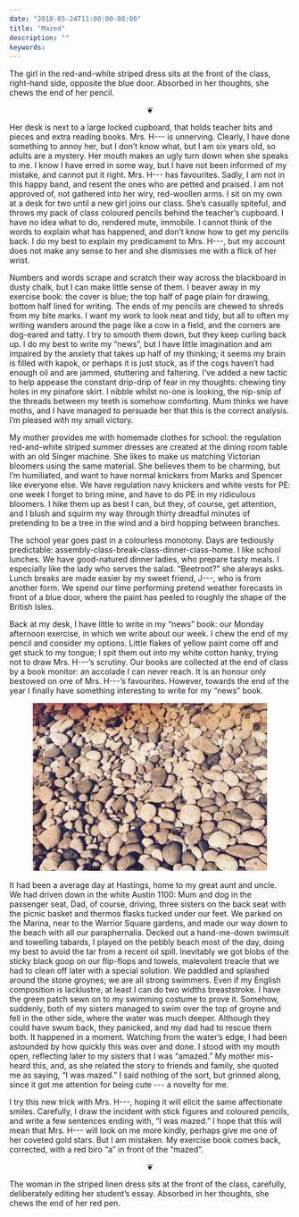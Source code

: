 ```yaml
---
date: "2018-05-24T11:00:00-08:00"
title: "Mazed"
description: ""
keywords:
---
```


The girl in the red-and-white striped dress sits at the front of the class, right-hand side,
opposite the blue door. Absorbed in her thoughts, she chews the end of her pencil.
<!--more-->

<center>
❦
</center>

Her desk is next to a large locked cupboard, that holds teacher bits and pieces and extra reading
books. Mrs. H--- is unnerving. Clearly, I have done something to annoy her, but I don’t know what,
but I am six years old, so adults are a mystery. Her mouth makes an ugly turn down when she speaks
to me. I know I have erred in some way, but I have not been informed of my mistake, and cannot put
it right. Mrs. H--- has favourites. Sadly, I am not in this happy band, and resent the ones who are
petted and praised. I am not approved of, not gathered into her wiry, red-woollen arms. I sit on my
own at a desk for two until a new girl joins our class. She’s casually spiteful, and throws my pack
of class coloured pencils behind the teacher’s cupboard. I have no idea what to do, rendered mute,
immobile. I cannot think of the words to explain what has happened, and don’t know how to get my
pencils back. I do my best to explain my predicament to Mrs. H---, but my account does not make any
sense to her and she dismisses me with a flick of her wrist.

Numbers and words scrape and scratch their way across the blackboard in dusty chalk, but I can make
little sense of them. I beaver away in my exercise book: the cover is blue; the top half of page
plain for drawing, bottom half lined for writing. The ends of my pencils are chewed to shreds from
my bite marks. I want my work to look neat and tidy, but all to often my writing wanders around the
page like a cow in a field, and the corners are dog-eared and tatty. I try to smooth them down, but
they keep curling back up. I do my best to write my “news”, but I have little imagination and am
impaired by the anxiety that takes up half of my thinking; it seems my brain is filled with kapok,
or perhaps it is just stuck, as if the cogs haven’t had enough oil and are jammed, stuttering and
faltering. I’ve added a new tactic to help appease the constant drip-drip of fear in my thoughts:
chewing tiny holes in my pinafore skirt. I nibble whilst no-one is looking, the nip-snip of the
threads between my teeth is somehow comforting. Mum thinks we have moths, and I have managed to
persuade her that this is the correct analysis. I’m pleased with my small victory.

My mother provides me with homemade clothes for school: the regulation red-and-white striped summer
dresses are created at the dining room table with an old Singer machine. She likes to make us
matching Victorian bloomers using the same material. She believes them to be charming, but I’m
humiliated, and want to have normal knickers from Marks and Spencer like everyone else. We have
regulation navy knickers and white vests for PE: one week I forget to bring mine, and have to do PE
in my ridiculous bloomers. I hike them up as best I can, but they, of course, get attention, and I
blush and squirm my way through thirty dreadful minutes of pretending to be a tree in the wind and a
bird hopping between branches.

The school year goes past in a colourless monotony. Days are tediously predictable:
assembly-class-break-class-dinner-class-home. I like school lunches. We have good-natured dinner
ladies, who prepare tasty meals. I especially like the lady who serves the salad. “Beetroot?” she
always asks. Lunch breaks are made easier by my sweet friend, J---, who is from another form. We
spend our time performing pretend weather forecasts in front of a blue door, where the paint has
peeled to roughly the shape of the British Isles.

Back at my desk, I have little to write in my “news” book: our Monday afternoon exercise, in which
we write about our week. I chew the end of my pencil and consider my options. Little flakes of
yellow paint come off and get stuck to my tongue; I spit them out into my white cotton hanky, trying
not to draw Mrs. H---’s scrutiny. Our books are collected at the end of class by a book monitor: an
accolade I can never reach. It is an honour only bestowed on one of Mrs. H---’s favourites. However,
towards the end of the year I finally have something interesting to write for my “news” book.

<center>
<img style="max-width:30em;" src="/images/IMG_0489_edit.jpg" alt="Pebbles Picture"/>
</center>

It had been a average day at Hastings, home to my great aunt and uncle. We had driven down in the
white Austin 1100: Mum and dog in the passenger seat, Dad, of course, driving, three sisters on the
back seat with the picnic basket and thermos flasks tucked under our feet. We parked on the Marina,
near to the Warrior Square gardens, and made our way down to the beach with all our
paraphernalia. Decked out a hand-me-down swimsuit and towelling tabards, I played on the pebbly
beach most of the day, doing my best to avoid the tar from a recent oil spill. Inevitably we got
blobs of the sticky black goop on our flip-flops and towels, malevolent treacle that we had to clean
off later with a special solution. We paddled and splashed around the stone groynes; we are all
strong swimmers. Even if my English composition is lacklustre, at least I can do two widths
breaststroke. I have the green patch sewn on to my swimming costume to prove it. Somehow, suddenly,
both of my sisters managed to swim over the top of groyne and fell in the other side, where the
water was much deeper. Although they could have swum back, they panicked, and my dad had to rescue
them both. It happened in a moment. Watching from the water’s edge, I had been astounded by how
quickly this was over and done. I stood with my mouth open, reflecting later to my sisters that I
was “amazed.” My mother mis-heard this, and, as she related the story to friends and family, she
quoted me as saying, “I was mazed.” I said nothing of the sort, but grinned along, since it got me
attention for being cute --- a novelty for me.

I try this new trick with Mrs. H---, hoping it will elicit the same affectionate smiles. Carefully,
I draw the incident with stick figures and coloured pencils, and write a few sentences ending with,
“I was mazed.” I hope that this will mean that Mrs. H--- will look on me more kindly, perhaps give
me one of her coveted gold stars. But I am mistaken. My exercise book comes back, corrected, with a
red biro “a” in front of the “mazed”.

<center>
❦
</center>

The woman in the striped linen dress sits at the front of the class, carefully, deliberately editing her student’s essay. Absorbed in her thoughts, she chews the end of her red pen.
		
